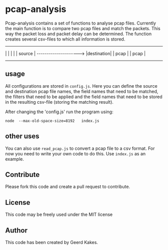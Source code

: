 # pcap-analysis

Pcap-analysis contains a set of functions to analyse pcap files. Currently the main function is 
to compare two pcap files and match the packets. This way the packet loss and packet delay can be
determined. The function creates several csv-files to which all information is stored.

 ----------                          -----------
|          |                        |           |
|  source  | ---------------------> |destination|
|   pcap   |                        |   pcap    |
 ----------                          -----------

## usage

All configurations are stored in `config.js`. Here you can define the source and destination pcap file names,
the field names that need to be matched, the filters that need to be applied and the field names that need to
be stored in the resulting csv-file (storing the matching result).

After changing the 'config.js' run the program using:
```
node  --max-old-space-size=8192   index.js
```

## other uses

You can also use `read_pcap.js` to convert a pcap file to a csv format. For now you need to write your own code to do this.
Use `index.js` as an example.


## Contribute

Please fork this code and create a pull request to contribute.

## License

This code may be freely used under the MIT license

## Author

This code has been created by Geerd Kakes. 